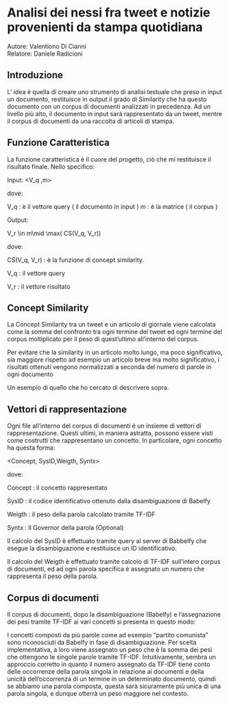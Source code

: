 # Analisi dei nessi fra tweet e notizie provenienti da stampa quotidiana

Autore: Valentiono Di Cianni\
Relatore: Daniele Radicioni

## Introduzione

L’ idea è quella di creare uno strumento di analisi testuale che preso in input un documento, restituisce in output il grado di Similarity che ha questo documento con un corpus di documenti analizzati in precedenza.
Ad un livello più alto, il documento in input sarà rappresentato da un tweet, mentre il corpus di documenti da una raccolta di articoli di stampa.


## Funzione Caratteristica
La funzione caratteristica è il cuore del progetto, ciò che mi restituisce il risultato finale.
Nello specifico:

Input: <V_q ,m>



dove:
    
V_q : è il vettore query ( il documento in input ) 
m   : è la matrice ( il corpus )


Output:

V_r \in m\mid \max( CS(V_q, V_r))

dove:
 
CS(V_q, V_r) : è la funzione di concept similarity. 
  
V_q : il vettore query
  
V_r : il vettore risultato


## Concept Similarity
La Concept Similarity tra un tweet e un articolo di giornale viene calcolata come la somma del confronto tra ogni termine del tweet ed ogni termine del corpus moltiplicato per il peso di quest’ultimo all’interno del corpus. 

Per evitare che la similarity in un articolo molto lungo, ma poco significativo, sia maggiore rispetto ad esempio un articolo breve ma molto significativo, i risultati ottenuti vengono normalizzati a seconda del numero di parole in ogni documento

Un esempio di quello che ho cercato di descrivere sopra.

## Vettori di rappresentazione
Ogni file all’interno del corpus di documenti è un insieme di vettori di rappresentazione. Questi ultimi, in maniera astratta, possono essere visti come costrutti che rappresentano un concetto.
In particolare, ogni concetto ha questa forma:

<Concept, SysID,Weigth, Syntx>

dove:

Concept :  il concetto rappresentato
    
SysID :  il codice identificativo ottenuto dalla disambiguazione di Babelfy

Weigth :  il peso della parola calcolato tramite TF-IDF 
     
Syntx :  Il Governor della parola (Optional)

Il calcolo del SysID è effettuato tramite query al server di Babbelfy che esegue la disambiguazione e restituisce un ID identificativo.


Il calcolo del Weigth è effettuato tramite calcolo di TF-IDF sull’intero corpus di documenti, ed ad ogni parola specifica è assegnato un numero che rappresenta il peso della parola.


## Corpus di documenti
Il corpus di documenti, dopo la disambiguazione (Babelfy) e l’assegnazione dei pesi tramite TF-IDF ai vari concetti si presenta in questo modo:

I concetti composti da più parole come ad esempio “partito comunista” sono riconosciuti da Babelfy in fase di disambiguazione. 
Per scelta implementativa, a loro viene assegnato un peso che è la somma dei pesi che ottengono le singole parole tramite TF-IDF.
Intuitivamente, sembra un approccio corretto in quanto il numero assegnato da TF-IDF tiene conto delle occorrenze della parola singola in relazione ai documenti e della unicità dell’occorrenza di un termine in un determinato documento, quindi se abbiamo una parola composta, questa sarà sicuramente più unica di una parola singola, e dunque otterrà un peso maggiore nel contesto.


